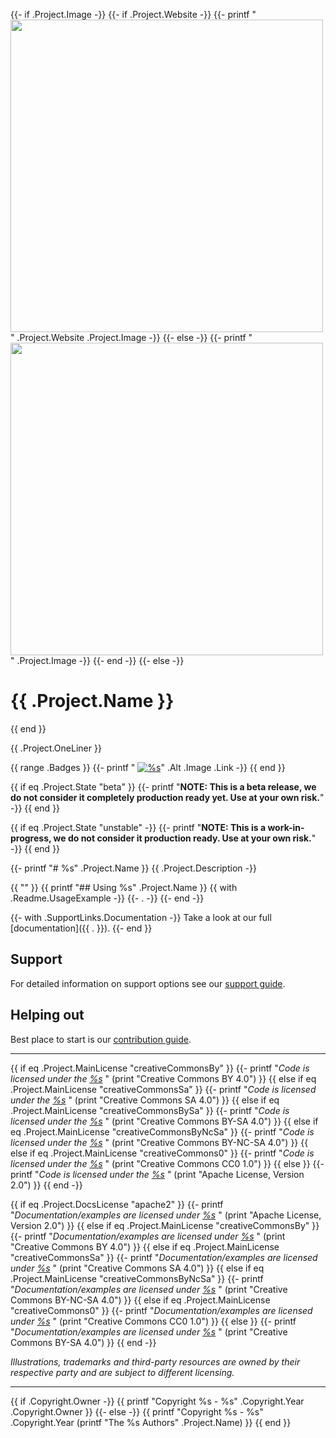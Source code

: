 {{- if .Project.Image -}}
  {{- if .Project.Website -}}
    {{- printf "<a href='%s'><img src='%s' width='500'/></a>" .Project.Website .Project.Image -}}
  {{- else -}}
    {{- printf "<img src='%s' width='500'/>" .Project.Image -}}
  {{- end -}}
{{- else -}}
# {{ .Project.Name }}
{{ end }}

{{ .Project.OneLiner }}

{{ range .Badges }}
  {{- printf " [![%s](%s)](%s)" .Alt .Image .Link -}}
{{ end }}

{{ if eq .Project.State "beta" }}
  {{- printf "**NOTE: This is a beta release, we do not consider it completely production ready yet. Use at your own risk.**" -}}
{{ end }}

{{ if eq .Project.State "unstable" -}}
  {{- printf "**NOTE: This is a work-in-progress, we do not consider it production ready. Use at your own risk.**" -}}
{{ end }}

{{- printf "# %s" .Project.Name }}
{{ .Project.Description -}}

{{ "" }}
{{ printf "## Using %s" .Project.Name }}
{{ with .Readme.UsageExample -}}
  {{- . -}}
{{- end -}}

{{- with .SupportLinks.Documentation -}}
Take a look at our full [documentation]({{ . }}).
{{- end }}

## Support
For detailed information on support options see our [support guide](/SUPPORT.md).

## Helping out
Best place to start is our [contribution guide](/CONTRIBUTING.md).

----

{{ if eq .Project.MainLicense "creativeCommonsBy" }}
  {{- printf "*Code is licensed under the [%s](/LICENSE)*  " (print "Creative Commons BY 4.0") }}
{{ else if eq .Project.MainLicense "creativeCommonsSa" }}
  {{- printf "*Code is licensed under the [%s](/LICENSE)*  " (print "Creative Commons SA 4.0") }}
{{ else if eq .Project.MainLicense "creativeCommonsBySa" }}
  {{- printf "*Code is licensed under the [%s](/LICENSE)*  " (print "Creative Commons BY-SA 4.0") }}
{{ else if eq .Project.MainLicense "creativeCommonsByNcSa" }}
  {{- printf "*Code is licensed under the [%s](/LICENSE)*  " (print "Creative Commons BY-NC-SA 4.0") }}
{{ else if eq .Project.MainLicense "creativeCommons0" }}
  {{- printf "*Code is licensed under the [%s](/LICENSE)*  " (print "Creative Commons CC0 1.0") }}
{{ else }}
  {{- printf "*Code is licensed under the [%s](/LICENSE)*  " (print "Apache License, Version 2.0") }}
{{ end -}}

{{ if eq .Project.DocsLicense "apache2" }}
  {{- printf "*Documentation/examples are licensed under [%s](/docs/LICENSE)* " (print "Apache License, Version 2.0") }}
{{ else if eq .Project.MainLicense "creativeCommonsBy" }}
  {{- printf "*Documentation/examples are licensed under [%s](/docs/LICENSE)*  " (print "Creative Commons BY 4.0") }}
{{ else if eq .Project.MainLicense "creativeCommonsSa" }}
  {{- printf "*Documentation/examples are licensed under [%s](/docs/LICENSE)*  " (print "Creative Commons SA 4.0") }}
{{ else if eq .Project.MainLicense "creativeCommonsByNcSa" }}
  {{- printf "*Documentation/examples are licensed under [%s](/docs/LICENSE)*  " (print "Creative Commons BY-NC-SA 4.0") }}
{{ else if eq .Project.MainLicense "creativeCommons0" }}
  {{- printf "*Documentation/examples are licensed under [%s](/docs/LICENSE)*  " (print "Creative Commons CC0 1.0") }}
{{ else }}
  {{- printf "*Documentation/examples are licensed under [%s](/docs/LICENSE)*  " (print "Creative Commons BY-SA 4.0") }}
{{ end -}}

*Illustrations, trademarks and third-party resources are owned by their respective party and are subject to different licensing.*

---

{{ if .Copyright.Owner -}}
  {{ printf "Copyright %s - %s" .Copyright.Year .Copyright.Owner }}
{{- else -}}
  {{ printf "Copyright %s - %s" .Copyright.Year (printf "The %s Authors" .Project.Name) }}
{{ end }}
